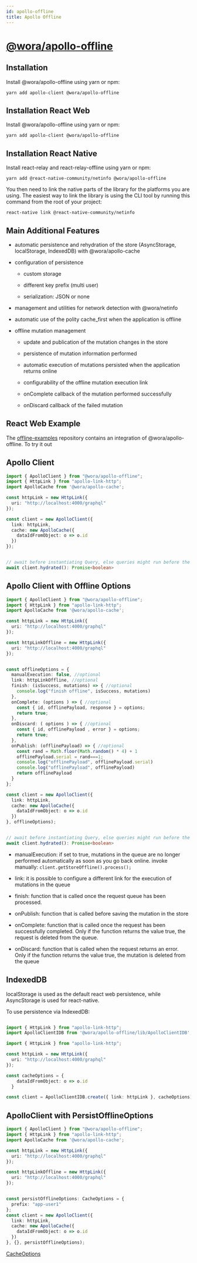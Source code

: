 ```yaml
---
id: apollo-offline
title: Apollo Offline
---
```


# [@wora/apollo-offline](https://github.com/morrys/wora)


## Installation

Install @wora/apollo-offline using yarn or npm:

```
yarn add apollo-client @wora/apollo-offline
```

## Installation React Web

Install @wora/apollo-offline using yarn or npm:

```
yarn add apollo-client @wora/apollo-offline
```

## Installation React Native

Install react-relay and react-relay-offline using yarn or npm:

```
yarn add @react-native-community/netinfo @wora/apollo-offline
```

You then need to link the native parts of the library for the platforms you are using. The easiest way to link the library is using the CLI tool by running this command from the root of your project:

`react-native link @react-native-community/netinfo`


## Main Additional Features 

* automatic persistence and rehydration of the store (AsyncStorage, localStorage, IndexedDB) with @wora/apollo-cache

* configuration of persistence

  * custom storage

  * different key prefix (multi user)

  * serialization: JSON or none

* management and utilities for network detection with @wora/netinfo

* automatic use of the polity cache_first when the application is offline

* offline mutation management

  * update and publication of the mutation changes in the store

  * persistence of mutation information performed

  * automatic execution of mutations persisted when the application returns online

  * configurability of the offline mutation execution link

  * onComplete callback of the mutation performed successfully

  * onDiscard callback of the failed mutation
  
## React Web Example

The [offline-examples](https://github.com/morrys/offline-examples) repository contains an integration of @wora/apollo-offline. To try it out

## Apollo Client

```ts
import { ApolloClient } from "@wora/apollo-offline";
import { HttpLink } from "apollo-link-http";
import ApolloCache from '@wora/apollo-cache';

const httpLink = new HttpLink({
  uri: "http://localhost:4000/graphql"
});

const client = new ApolloClient({
  link: httpLink,
  cache: new ApolloCache({
    dataIdFromObject: o => o.id
  })
});


// await before instantiating Query, else queries might run before the cache is persisted, TODO ApolloProviderOffline
await client.hydrated(): Promise<boolean>

```


## Apollo Client with Offline Options

```ts
import { ApolloClient } from "@wora/apollo-offline";
import { HttpLink } from "apollo-link-http";
import ApolloCache from '@wora/apollo-cache';

const httpLink = new HttpLink({
  uri: "http://localhost:4000/graphql"
});

const httpLinkOffline = new HttpLink({
  uri: "http://localhost:4000/graphql"
});


const offlineOptions = {
  manualExecution: false, //optional
  link: httpLinkOffline, //optional
  finish: (isSuccess, mutations) => { //optional
    console.log("finish offline", isSuccess, mutations)
  },
  onComplete: (options ) => { //optional
    const { id, offlinePayload, response } = options;
    return true;
  },
  onDiscard: ( options ) => { //optional
    const { id, offlinePayload , error } = options;
    return true;
  },
  onPublish: (offlinePayload) => { //optional
    const rand = Math.floor(Math.random() * 4) + 1  
    offlinePayload.serial = rand===1;
    console.log("offlinePayload", offlinePayload.serial)
    console.log("offlinePayload", offlinePayload)
    return offlinePayload
  }
};

const client = new ApolloClient({
  link: httpLink,
  cache: new ApolloCache({
    dataIdFromObject: o => o.id
  })
}, offlineOptions);


// await before instantiating Query, else queries might run before the cache is persisted, TODO ApolloProviderOffline
await client.hydrated(): Promise<boolean>

```
* manualExecution: if set to true, mutations in the queue are no longer performed automatically as soon as you go back online. invoke manually: `client.getStoreOffline().process();`

* link: it is possible to configure a different link for the execution of mutations in the queue

* finish: function that is called once the request queue has been processed.

* onPublish: function that is called before saving the mutation in the store

* onComplete: function that is called once the request has been successfully completed. Only if the function returns the value true, the request is deleted from the queue.

* onDiscard: function that is called when the request returns an error. Only if the function returns the value true, the mutation is deleted from the queue


## IndexedDB

localStorage is used as the default react web persistence, while AsyncStorage is used for react-native.

To use persistence via IndexedDB:

```ts

import { HttpLink } from "apollo-link-http";
import ApolloClientIDB from '@wora/apollo-offline/lib/ApolloClientIDB';

import { HttpLink } from "apollo-link-http";

const httpLink = new HttpLink({
  uri: "http://localhost:4000/graphql"
});

const cacheOptions = {
    dataIdFromObject: o => o.id
  }

const client = ApolloClientIDB.create({ link: httpLink }, cacheOptions);
```

## ApolloClient with PersistOfflineOptions

```ts
import { ApolloClient } from "@wora/apollo-offline";
import { HttpLink } from "apollo-link-http";
import ApolloCache from '@wora/apollo-cache';

const httpLink = new HttpLink({
  uri: "http://localhost:4000/graphql"
});

const httpLinkOffline = new HttpLink({
  uri: "http://localhost:4000/graphql"
});


const persistOfflineOptions: CacheOptions = { 
  prefix: "app-user1"
};
const client = new ApolloClient({
  link: httpLink,
  cache: new ApolloCache({
    dataIdFromObject: o => o.id
  })
}, {}, persistOfflineOptions);
```

[CacheOptions](Caching-CachePersist.md#cache-options)


